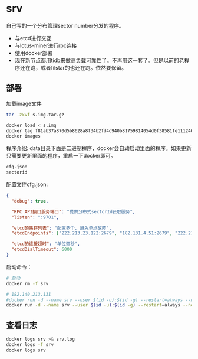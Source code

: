 # srv
自己写的一个分布管理sector number分发的程序。
- 与etcd进行交互 
- 与lotus-miner进行rpc连接
- 使用docker部署
- 现在新节点都用tidb来做高负载可靠性了。不再用这一套了。但是以前的老程序还在跑，或者filstar的也还在跑。依然要保留。


## 部署

加载image文件
```bash
tar -zxvf s.img.tar.gz

docker load < s.img
docker tag f81ab37a870d5b8628a8f34b2fd4d940b81759814054d0f38581fe111240bc1a emacsvi.com/lw-lotus/srv:0.0.1
docker images
```

程序介绍:
data目录下面是二进制程序，docker会自动启动里面的程序。如果更新只需要更新里面的程序，重启一下docker即可。
```bash
cfg.json
sectorid
```

配置文件cfg.json:
```json
{
  "debug": true,

  "RPC API接口服务端口": "提供分布式sectorId获取服务",
  "listen": ":9701",

  "etcd的集群列表": "配置多个, 避免单点故障",
  "etcdEndpoints": ["222.213.23.122:2679", "182.131.4.51:2679", "222.213.23.231:2679", "222.213.23.233:2679", "182.131.4.201:2679"],

  "etcd的连接超时": "单位毫秒",
  "etcdDialTimeout": 6000
}
```

启动命令：
```bash
# 启动
docker rm -f srv

# 182.140.213.131
#docker run -d --name srv --user $(id -u):$(id -g) --restart=always --net=host -v /home/xjgw/docker/srv/data:/data:rw emacsvi.com/lw-lotus/srv:0.0.1
docker run -d --name srv --user $(id -u):$(id -g) --restart=always --net=host -v /home/cat/cluster/srv/data:/data:rw emacsvi.com/lw-lotus/srv:0.0.1
```


## 查看日志

```bash
docker logs srv >& srv.log
docker logs -f srv
docker logs srv
```
